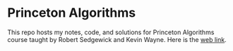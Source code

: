 # Princeton Algorithms

This repo hosts my notes, code, and solutions for Princeton Algorithms course taught by Robert Sedgewick and Kevin Wayne. Here is the [web link](https://rogerluo-code.github.io/princeton-algorithms/).
